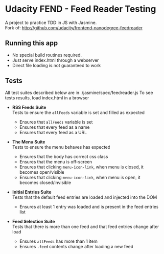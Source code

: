 # Udacity FEND - Feed Reader Testing

A project to practice TDD in JS with Jasmine.  
Fork of: http://github.com/udacity/frontend-nanodegree-feedreader  
  

## Running this app
- No special build routines required.
- Just serve index.html through a webserver
- Direct file loading is not guaranteed to work


## Tests
All test suites described below are in ./jasmine/spec/feedreader.js
To see tests results, load index.html in a browser

- **RSS Feeds Suite**  
  Tests to ensure the ```allFeeds``` variable is set and filled as expected  
  - Ensures that ```allFeeds``` variable is set  
  - Ensures that every feed as a name  
  - Ensures that every feed as a URL  
  

- **The Menu Suite**  
  Tests to ensure the menu behaves has expected  
  - Ensures that the body has correct css class  
  - Ensures that the menu is off-screen  
  - Ensures that clicking ```menu-icon-link```, when menu is closed, it becomes open/visible  
  - Ensures that clicking ```menu-icon-link```, when menu is open, it becomes closed/invisible  
  

- **Initial Entries Suite**  
  Tests that the default feed entries are loaded and injected into the DOM  
  - Ensures at least 1 entry was loaded and is present in the feed entries list  
  

- **Feed Selection Suite**  
  Tests that there is more than one feed and that feed entries change after load  
  - Ensures ```allFeeds``` has more than 1 item
  - Ensures ```.feed``` contents change after loading a new feed


